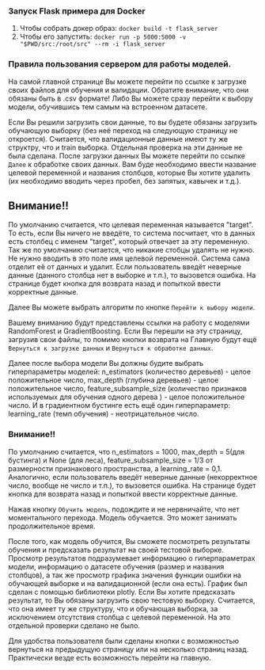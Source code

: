 ### Запуск Flask примера для Docker
1. Чтобы собрать докер образ: `docker build -t flask_server`
2. Чтобы его запустить: `docker run -p 5000:5000 -v "$PWD/src:/root/src" --rm -i flask_server`

### Правила пользования сервером для работы моделей.

На самой главной странице Вы можете перейти по ссылке к загрузке своих файлов для обучения и валидации. Обратите внимание, что они обязаны быть в .csv формате! Либо Вы можете сразу перейти к выбору модели, обучившись тем самым на встроенном датасете.

Если Вы решили загрузить свои данные, то вы будете обязаны загрузить обучающую выборку (без неё переход на следующую страницу не откроется). Считается, что валидационные данные имеют ту же структру, что и train выборка. Отдельная проверка на эти данные не была сделана.
После загрузки данных Вы можете перейти по ссылке `Далее` к обработке своих данных. Вам буде необходимо ввести название целевой переменной и названия столбцов, которые Вы хотите удалить (их необходимо вводить через пробел, без запятых, кавычек и т.д.). 

## Внимание!! ##

По умолчанию считается, что целевая переменная называется "target". То есть, если Вы ничего не введёте, то система посчитает, что в данных есть столбец с именем "target", который отвечает за эту переменную. Так же по умолчанию считается, что никакие стобцы удалять не нужно. Не нужно вводить в это поле имя целевой переменной. Система сама отделит её от данных и удалит.
Если пользователь введёт неверные данные (данного столбца нет в выборке и т.п.), то вызовется ошибка. На странице будет кнопка для возврата назад и попыткой ввести корректные данные.

Далее Вы можете выбрать алгоритм по кнопке `Перейти к выбору модели`.

Вашему вниманию будут представлены ссылки на работу с моделями RandomForest и GradientBoosting. Если Вы перешли на эту страницу, загрузив свои файлы, то помимо кнопки возврата на Главную будут ещё `Вернуться к загрузке данных` и `Вернуться к обработке данных`.

Далее после выбора модели Вы должны будите выбрать гиперпараметры моделей: n_estimators (количество деревьев) - целое положительное число, max_depth (глубина деревьев) - целое положительное число, feature_subsample_size (количество признаков используемых для обучения одного дерева ) -  целое положительное число. И в градиентном бустинге есть ещё один гиперпараметр: learning_rate (темп обучения) - неотрицательное число.
### Внимание!! ###
По умолчанию считается, что n_estimators = 1000, max_depth = 5(для бустинга) и None (для леса), feature_subsample_size = 1/3 от размерности признакового пространства, а learning_rate = 0,1.
Аналогично, если пользователь введёт неверные данные (некорректное число, вообще не число и т.п.), то вызовется ошибка. На странице будет кнопка для возврата назад и попыткой ввести корректные данные.

Нажав кнопку `Обучить модель`, подождите и не нервничайте, что нет моментального перехода. Модель обучается. Это может занимать продолжительное время. 

После того, как модель обучится, Вы сможете посмотреть результаты обучения и предсказать результат на своей тестовой выборке. Просмотр результатов подразумевает информацию о гиперпараметрах модели, информацию о датасете обучения (размер и названия столбцов), а так же просмотр графика значения функции ошибки на обучающей выборке и на валидационной (если она есть). График был сделан с помощью библиотеки plotly. Если Вы хотите предсказать результат, то Вы обязаны загрузить свою тестовую выборку. Считается, что она имеет ту же структуру, что и обучающая выборка, за исключением отсутствия столбца с целевой переменной. На это отдельной проверки сделано не было.

Для удобства пользователя были сделаны кнопки с возможностью вернуться на предыдущую страницу или на несколько страниц назад. Практически везде есть возможность перейти на главную.
